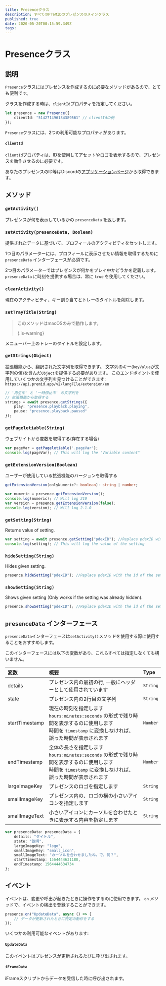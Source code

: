 ```yaml
---
title: Presenceクラス
description: すべてのPreMIDのプレゼンスのメインクラス
published: true
date: 2020-05-20T00:15:59.349Z
tags:
---
```


# Presenceクラス

## 説明

`Presence`クラスにはプレゼンスを作成するのに必要なメソッドがあるので、とても便利です。

 クラスを作成する時は、`clientId`プロパティを指定してください。

```typescript
let presence = new Presence({
    clientId: "514271496134389561" // clientIdの例
});
```

`Presence`クラスには、2つの利用可能なプロパティがあります。

#### `clientId`

`clientId`プロパティは、IDを使用してアセットやロゴを表示するので、プレゼンスを動作させるのに必要です。

あなたのプレゼンスのID等はDiscordの[アプリケーションページ](https://discordapp.com/developers/applications)から取得できます。

## メソッド

### `getActivity()`

プレゼンスが何を表示しているかの `presenceData` を返します。

### `setActivity(presenceData, Boolean)`

提供されたデータに基づいて、プロフィールのアクティビティをセットします。

1つ目のパラメーターには、プロフィールに表示させたい情報を取得するために `presenceData` インターフェースが必須です。

2つ目のパラメーターではプレゼンスが何かをプレイ中かどうかを定義します。 `presenceData` に時刻を提供する場合は、常に `true` を使用してください。

### `clearActivity()`

現在のアクティビティ、キー割り当てとトレーのタイトルを削除します。

### `setTrayTitle(String)`

> このメソッドはmacOSのみで動作します。 
> 
> {.is-warning}

メニューバー上のトレーのタイトルを設定します。

### `getStrings(Object)`

拡張機能から、翻訳された文字列を取得できます。 文字列のキー(`keyValue`が文字列の値)を含んだ`Object`を提供する必要があります。 このエンドポイントを使用していくつかの文字列を見つけることができます: `https://api.premid.app/v2/langFIle/extension/en`

```typescript
// '再生中' と '一時停止中' の文字列を
// 拡張機能から取得する
strings = await presence.getStrings({
    play: "presence.playback.playing",
    pause: "presence.playback.paused"
});
```

### `getPageletiable(String)`

ウェブサイトから変数を取得する(存在する場合)

```typescript
var pageVar = getPageletiable('.pageVar');
console.log(pageVar); // This will log the "Variable content"
```

### `getExtensionVersion(Boolean)`
ユーザーが使用している拡張機能のバージョンを取得する
```typescript
getExtensionVersion(onlyNumeric?: boolean): string | number;

var numeric = presence.getExtensionVersion();
console.log(numeric); // Will log 210
var version = presence.getExtensionVersion(false);
console.log(version); // Will log 2.1.0
```

### `getSetting(String)`
Returns value of setting.
```typescript
var setting = await presence.getSetting("pdexID"); //Replace pdexID with the id of the setting
console.log(setting); // This will log the value of the setting
```

### `hideSetting(String)`
Hides given setting.
```typescript
presence.hideSetting("pdexID"); //Replace pdexID with the id of the setting
```

### `showSetting(String)`
Shows given setting (Only works if the setting was already hidden).
```typescript
presence.showSetting("pdexID"); //Replace pdexID with the id of the setting
```

## `presenceData` インターフェース

`presenceData`インターフェースは`setActivity()`メソッドを使用する際に使用することをおすすめします。

このインターフェースには以下の変数があり、これらすべては指定しなくても構いません。

<table>
  <thead>
    <tr>
      <th style="text-align:left">変数</th>
      <th style="text-align:left">概要</th>
      <th style="text-align:left">Type</th>
    </tr>
  </thead>
  <tbody>
    <tr>
      <td style="text-align:left">details</td>
      <td style="text-align:left">プレゼンス内の最初の行, 一般にヘッダーとして使用されています</td>
      <td style="text-align:left"><code>String</code>
      </td>
    </tr>
    <tr>
      <td style="text-align:left">state</td>
      <td style="text-align:left">プレゼンス内の2行目の文字列</td>
      <td style="text-align:left"><code>String</code>
      </td>
    </tr>
    <tr>
      <td style="text-align:left">startTimestamp</td>
      <td style="text-align:left">現在の時刻を指定します<br>
        <code>hours:minutes:seconds</code> の形式で残り時間を表示するのに使用します
          <br>時間を <code>timestamp</code> に変換しなければ、誤った時間が表示されます
      </td>
      <td style="text-align:left"><code>Number</code>
      </td>
    </tr>
    <tr>
      <td style="text-align:left">endTimestamp</td>
      <td style="text-align:left">全体の長さを指定します
        <br><code>hours:minutes:seconds</code> の形式で残り時間を表示するのに使用します
          <br>時間を <code>timestamp</code> に変換しなければ、誤った時間が表示されます
      </td>
      <td style="text-align:left"><code>Number</code>
      </td>
    </tr>
    <tr>
      <td style="text-align:left">largeImageKey</td>
      <td style="text-align:left">プレゼンスのロゴを指定します</td>
      <td style="text-align:left"><code>String</code>
      </td>
    </tr>
    <tr>
      <td style="text-align:left">smallImageKey</td>
      <td style="text-align:left">プレゼンス内の、ロゴの横の小さいアイコンを指定します</td>
      <td style="text-align:left"><code>String</code>
      </td>
    </tr>
    <tr>
      <td style="text-align:left">smallImageText</td>
      <td style="text-align:left">小さいアイコンにカーソルを合わせたときに表示する内容を指定します</td>
      <td style="text-align:left"><code>String</code>
      </td>
    </tr>
  </tbody>
</table>

```typescript
var presenceData: presenceData = {
    details: "タイトル",
    state: "説明",
    largeImageKey: "logo",
    smallImageKey: "small_icon",
    smallImageText: "カーソルを合わせましたね。で、何？",
    startTimestamp: 1564444631188,
    endTimestamp: 1564444634734
};
```

## イベント

イベントは、変更や呼出が起きたときに操作をするのに使用できます。 `on` メソッドで、イベントの検出を登録することができます。

```typescript
presence.on("UpdateData", async () => {
    // データが更新されたときに特定の動作をする
});
```

いくつかの利用可能なイベントがあります:

#### `UpdateData`

このイベントはプレゼンスが更新されるたびに呼び出されます。

#### `iFrameData`

iFrameスクリプトからデータを受信した時に呼び出されます。
